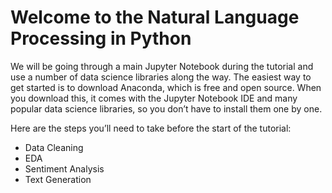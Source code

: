# Welcome to the Natural Language Processing in Python

We will be going through a main Jupyter Notebook during the tutorial and use a number of data science libraries along the way. The easiest way to get started is to download Anaconda, which is free and open source. When you download this, it comes with the Jupyter Notebook IDE and many popular data science libraries, so you don’t have to install them one by one.

Here are the steps you’ll need to take before the start of the tutorial:
- Data Cleaning
- EDA
- Sentiment Analysis
- Text Generation
